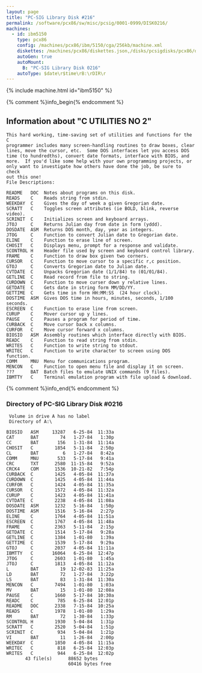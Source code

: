 ```yaml
---
layout: page
title: "PC-SIG Library Disk #216"
permalink: /software/pcx86/sw/misc/pcsig/0001-0999/DISK0216/
machines:
  - id: ibm5150
    type: pcx86
    config: /machines/pcx86/ibm/5150/cga/256kb/machine.xml
    diskettes: /machines/pcx86/diskettes.json,/disks/pcsigdisks/pcx86/diskettes.json
    autoGen: true
    autoMount:
      B: "PC-SIG Library Disk 0216"
    autoType: $date\r$time\rB:\rDIR\r
---
```


{% include machine.html id="ibm5150" %}

{% comment %}info_begin{% endcomment %}

## Information about "C UTILITIES NO 2"

    This hard working, time-saving set of utilities and functions for the C
    programmer includes many screen-handling routines to draw boxes, clear
    lines, move the cursor, etc.  Some DOS interfaces let you access DOS
    time (to hundredths), convert date formats, interface with BIOS, and
    more.  If you'd like some help with your own programming projects, or
    only want to investigate how others have done the job, be sure to check
    out this one!
    File Descriptions:
    
    README   DOC  Notes about programs on this disk.
    READS    C    Reads string from stdin.
    WEEKDAY  C    Gives the day of week a given Gregorian date.
    SCRATT   C    Toggles screen attributes (ie BOLD, blink, reverse video).
    SCRINIT  C    Initializes screen and keyboard arrays.
    JTOJ     C    Returns Julian day from date in form (yddd).
    DOSDATE  ASM  Returns DOS month, day, year as integers.
    JTOG     C    Function to convert Julian date to Gregorian date.
    ELINE    C    Function to erase line of screen.
    CHOSIT   C    Displays menu, prompt for a response and validate.
    SCONTROL H    Header file used by screen and keyboard control library.
    FRAME    C    Function to draw box given two corners.
    CURSOR   C    Function to move cursor to a specific r,c position.
    GTOJ     C    Converts Gregorian date to Julian date.
    CVTDATE  C    Unpacks Gregorian date (1/1/84) to (01/01/84).
    GETLINE  C    Read record from file to string.
    CURDOWN  C    Function to move curser down y relative lines.
    GETDATE  C    Gets date in string form MM/DD/YY.
    GETTIME  C    Gets time in form HH:MM:SS  (24 hour clock).
    DOSTIME  ASM  Gives DOS time in hours, minutes, seconds, 1/100 seconds.
    ESCREEN  C    Function to erase line from screen.
    CURUP    C    Mover cursor up y lines.
    PAUSE    C    Pauses a program for period of time.
    CURBACK  C    Move cursor back x columns.
    CURFOR   C    Move cursor forward x columns.
    BIOSIO   ASM  Assembly routines which interface directly with BIOS.
    READC    C    Function to read string from stdin.
    WRITES   C    Function to write string to stdout.
    WRITEC   C    Function to write character to screen using DOS function.
    COMM     MNU  Menu for communications program.
    MENCON   C    Function to open menu file and display it on screen.
    ???      BAT  Batch files to emulate UNIX commands (9 files).
    IBMTTY   C    Terminal emulation program with file upload & download.
{% comment %}info_end{% endcomment %}


### Directory of PC-SIG Library Disk #0216

     Volume in drive A has no label
     Directory of A:\

    BIOSIO   ASM     13287   6-25-84  11:33a
    CAT      BAT        74   1-27-84   1:30p
    CC       BAT       156   1-31-84  11:14a
    CHOSIT   C        1854   5-11-84   2:50p
    CL       BAT         6   1-27-84   8:42a
    COMM     MNU       533   5-17-84   9:41a
    CRC      TXT      2580  11-15-84   9:52a
    CRCK4    COM      1536  10-21-82   7:54p
    CURBACK  C        1425   4-05-84  11:37a
    CURDOWN  C        1425   4-05-84  11:44a
    CURFOR   C        1424   4-05-84  11:35a
    CURSOR   C        1572   4-05-84  11:32a
    CURUP    C        1423   4-05-84  11:41a
    CVTDATE  C        2238   4-05-84  11:08a
    DOSDATE  ASM      1232   5-16-84   1:50p
    DOSTIME  ASM      1516   5-16-84   2:27p
    ELINE    C        1764   4-05-84  11:51a
    ESCREEN  C        1767   4-05-84  11:48a
    FRAME    C        2363   5-11-84   2:15p
    GETDATE  C        1514   5-17-84   9:28a
    GETLINE  C        1384   1-01-80   1:39a
    GETTIME  C        1539   5-17-84   9:29a
    GTOJ     C        2037   4-05-84  11:11a
    IBMTTY   C       16064   6-25-84  12:47p
    JTOG     C        2603   1-01-80   1:45a
    JTOJ     C        1813   4-05-84  11:12a
    L        BAT        19  12-02-83  11:25a
    LD       BAT        72   1-27-84   3:22p
    LS       BAT        83   1-31-84  11:30a
    MENCON   C        7494   1-01-80   1:03a
    MV       BAT        15   1-01-80  12:08a
    PAUSE    C        1660   5-17-84  10:30a
    READC    C         785   6-25-84  12:01p
    README   DOC      2338   7-15-84  10:25a
    READS    C        1978   1-01-80   1:29a
    RM       BAT        72   1-30-84   1:33p
    SCONTROL H        1930   5-04-84   1:31p
    SCRATT   C        2520   5-04-84   1:51p
    SCRINIT  C         934   5-04-84   1:21p
    VI       BAT        11   1-26-84   2:00p
    WEEKDAY  C        1850   4-05-84  11:15a
    WRITEC   C         818   6-25-84  12:03p
    WRITES   C         944   6-25-84  12:02p
           43 file(s)      88652 bytes
                           60416 bytes free
